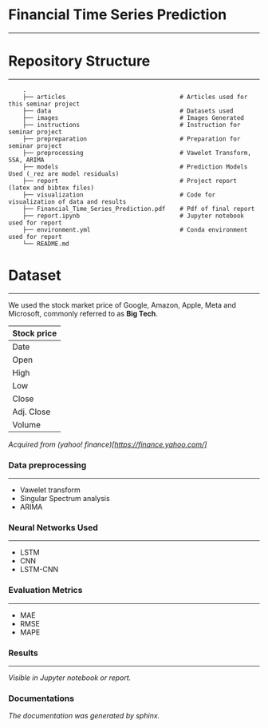 # Financial Time Series Prediction
---

# Repository Structure
---
```
    .
    ├── articles                                # Articles used for this seminar project
    ├── data                                    # Datasets used
    ├── images                                  # Images Generated
    ├── instructions                            # Instruction for seminar project
    ├── prepreparation                          # Preparation for seminar project
    ├── preprocessing                           # Vawelet Transform, SSA, ARIMA
    ├── models                                  # Prediction Models Used (_rez are model residuals)
    ├── report                                  # Project report (latex and bibtex files)
    ├── visualization                           # Code for visualization of data and results
    ├── Financial_Time_Series_Prediction.pdf    # Pdf of final report
    ├── report.ipynb                            # Jupyter notebook used for report
    ├── environment.yml                         # Conda environment used for report
    └── README.md
```

# Dataset
---

We used the stock market price of Google, Amazon, Apple,
Meta and Microsoft, commonly referred to as **Big Tech**.

| Stock price |
|-------------|
| Date        |
| Open        |
| High        |
| Low         |
| Close       |
| Adj. Close  |
| Volume      |

*Acquired from (yahoo! finance)[https://finance.yahoo.com/]*

### Data preprocessing
---

* Vawelet transform
* Singular Spectrum analysis
* ARIMA


### Neural Networks Used
---

* LSTM
* CNN
* LSTM-CNN

### Evaluation Metrics
---

* MAE
* RMSE
* MAPE

### Results
---

*Visible in Jupyter notebook or report.*

### Documentations

*The documentation was generated by sphinx.*
